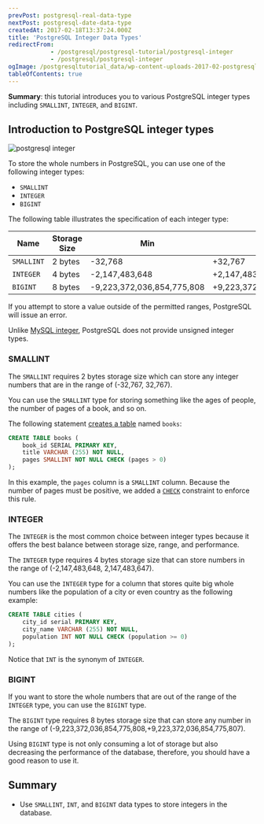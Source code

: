 ```yaml
---
prevPost: postgresql-real-data-type
nextPost: postgresql-date-data-type
createdAt: 2017-02-18T13:37:24.000Z
title: 'PostgreSQL Integer Data Types'
redirectFrom: 
            - /postgresql/postgresql-tutorial/postgresql-integer
            - /postgresql/postgresql-integer
ogImage: /postgresqltutorial_data/wp-content-uploads-2017-02-postgresql-integer-300x59.png
tableOfContents: true
---
```


**Summary**: this tutorial introduces you to various PostgreSQL integer types including `SMALLINT`, `INTEGER`, and `BIGINT`.

## Introduction to PostgreSQL integer types

![postgresql integer](/postgresqltutorial_data/wp-content-uploads-2017-02-postgresql-integer-300x59.png)

To store the whole numbers in PostgreSQL, you can use one of the following integer types:

- `SMALLINT`
- `INTEGER`
- `BIGINT`

The following table illustrates the specification of each integer type:

| Name       | Storage Size | Min                        | Max                        |
| ---------- | ------------ | -------------------------- | -------------------------- |
| `SMALLINT` | 2 bytes      | -32,768                    | +32,767                    |
| `INTEGER`  | 4 bytes      | -2,147,483,648             | +2,147,483,647             |
| `BIGINT`   | 8 bytes      | -9,223,372,036,854,775,808 | +9,223,372,036,854,775,807 |

If you attempt to store a value outside of the permitted ranges, PostgreSQL will issue an error.

Unlike [MySQL integer](https://www.mysqltutorial.org/mysql-basics/mysql-int/), PostgreSQL does not provide unsigned integer types.

### SMALLINT

The `SMALLINT` requires 2 bytes storage size which can store any integer numbers that are in the range of (-32,767, 32,767).

You can use the `SMALLINT` type for storing something like the ages of people, the number of pages of a book, and so on.

The following statement [creates a table](/postgresql/postgresql-create-table) named `books`:

```sql
CREATE TABLE books (
    book_id SERIAL PRIMARY KEY,
    title VARCHAR (255) NOT NULL,
    pages SMALLINT NOT NULL CHECK (pages > 0)
);
```

In this example, the `pages` column is a `SMALLINT` column. Because the number of pages must be positive, we added a [`CHECK`](/postgresql/postgresql-check-constraint) constraint to enforce this rule.

### INTEGER

The `INTEGER` is the most common choice between integer types because it offers the best balance between storage size, range, and performance.

The `INTEGER` type requires 4 bytes storage size that can store numbers in the range of (-2,147,483,648, 2,147,483,647).

You can use the `INTEGER` type for a column that stores quite big whole numbers like the population of a city or even country as the following example:

```sql
CREATE TABLE cities (
    city_id serial PRIMARY KEY,
    city_name VARCHAR (255) NOT NULL,
    population INT NOT NULL CHECK (population >= 0)
);
```

Notice that `INT` is the synonym of `INTEGER`.

### BIGINT

If you want to store the whole numbers that are out of the range of the `INTEGER` type, you can use the `BIGINT` type.

The `BIGINT` type requires 8 bytes storage size that can store any number in the range of (-9,223,372,036,854,775,808,+9,223,372,036,854,775,807).

Using `BIGINT` type is not only consuming a lot of storage but also decreasing the performance of the database, therefore, you should have a good reason to use it.

## Summary

- Use `SMALLINT`, `INT`, and `BIGINT` data types to store integers in the database.
